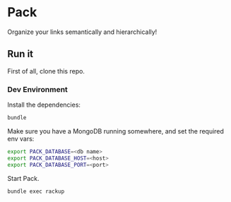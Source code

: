 # Pack
Organize your links semantically and hierarchically!

## Run it

First of all, clone this repo.

### Dev Environment
Install the dependencies:
```sh
bundle
```
Make sure you have a MongoDB running somewhere, and set the required env vars:
```sh
export PACK_DATABASE=<db name>
export PACK_DATABASE_HOST=<host>
export PACK_DATABASE_PORT=<port>
```
Start Pack.
```sh
bundle exec rackup
```
